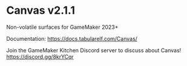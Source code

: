 # Canvas v2.1.1
Non-volatile surfaces for GameMaker 2023+

Documentation: https://docs.tabularelf.com/Canvas/

Join the GameMaker Kitchen Discord server to discuss about Canvas! https://discord.gg/8krYCqr
